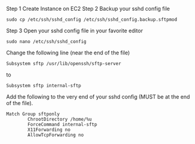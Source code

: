 Step 1 
Create Instance on EC2
Step 2
Backup your sshd config file

```
sudo cp /etc/ssh/sshd_config /etc/ssh/sshd_config.backup.sftpmod
```

Step 3
Open your sshd config file in your favorite editor

```
sudo nano /etc/ssh/sshd_config
```

Change the following line (near the end of the file) 

```
Subsystem sftp /usr/lib/openssh/sftp-server
```

to

```
Subsystem sftp internal-sftp
```
Add the following to the very end of your sshd config (MUST be at the end of the file).

```
Match Group sftponly
        ChrootDirectory /home/%u
        ForceCommand internal-sftp
        X11Forwarding no
        AllowTcpForwarding no
```